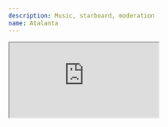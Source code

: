 ```yaml
---
description: Music, starboard, moderation
name: Atalanta
---
```


<iframe class="ls-iframe" src="https://atalanta.site/?botlist=true"></iframe>

